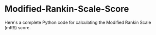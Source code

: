 # Modified-Rankin-Scale-Score
Here's a complete Python code for calculating the Modified Rankin Scale (mRS) score.
